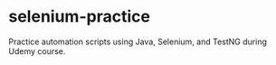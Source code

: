 # selenium-practice
Practice automation scripts using Java, Selenium, and TestNG during Udemy course.
